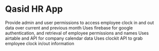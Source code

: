 # Qasid HR App
Provide admin and user permissions to access employee clock in and out data over current and previous month
Uses firebase for google authentication, and retrieval of employee permissions and names
Uses airtable and API for company calendar data
Uses clockit API to grab employee clock in/out information
